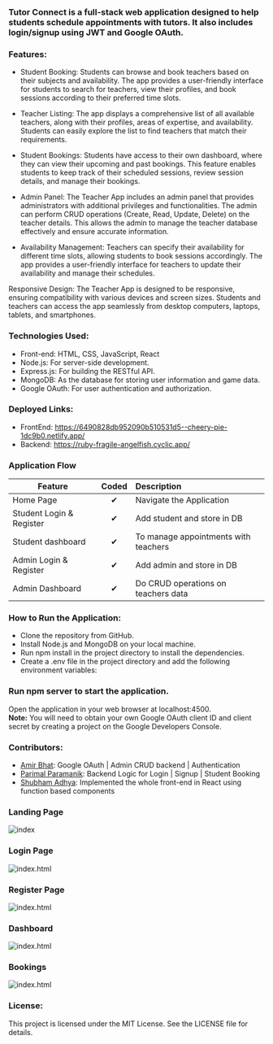 <h3>Tutor Connect is a full-stack web application designed to help students schedule appointments with tutors. It also includes login/signup using JWT and Google OAuth.<h3> 

<h3>Features:</h3>

- Student Booking: Students can browse and book teachers based on their subjects and availability. The app provides a user-friendly interface for students to search for teachers, view their profiles, and book sessions according to their preferred time slots.

- Teacher Listing: The app displays a comprehensive list of all available teachers, along with their profiles, areas of expertise, and availability. Students can easily explore the list to find teachers that match their requirements.

- Student Bookings: Students have access to their own dashboard, where they can view their upcoming and past bookings. This feature enables students to keep track of their scheduled sessions, review session details, and manage their bookings.

- Admin Panel: The Teacher App includes an admin panel that provides administrators with additional privileges and functionalities. The admin can perform CRUD operations (Create, Read, Update, Delete) on the teacher details. This allows the admin to manage the teacher database effectively and ensure accurate information.

- Availability Management: Teachers can specify their availability for different time slots, allowing students to book sessions accordingly. The app provides a user-friendly interface for teachers to update their availability and manage their schedules.

Responsive Design: The Teacher App is designed to be responsive, ensuring compatibility with various devices and screen sizes. Students and teachers can access the app seamlessly from desktop computers, laptops, tablets, and smartphones.

<h3>Technologies Used:</h3>

- Front-end: HTML, CSS, JavaScript, React
- Node.js: For server-side development.
- Express.js: For building the RESTful API.
- MongoDB: As the database for storing user information and game data.
- Google OAuth: For user authentication and authorization.

<h3>Deployed Links:</h3>
  
  - FrontEnd: https://6490828db952090b510531d5--cheery-pie-1dc9b0.netlify.app/
  - Backend: https://ruby-fragile-angelfish.cyclic.app/
  
 <h3>Application Flow</h3>

| Feature  |  Coded       | Description  |
|----------|:-------------:|:-------------|
| Home Page | &#10004; | Navigate the Application |
|Student Login & Register | &#10004; | Add student and store in DB |
|Student dashboard  | &#10004; | To manage appointments with teachers |
| Admin Login & Register | &#10004; | Add admin and store in DB |
|Admin Dashboard | &#10004;|Do CRUD operations on teachers data |  

<h3>How to Run the Application:</h3>

- Clone the repository from GitHub.
- Install Node.js and MongoDB on your local machine.
- Run npm install in the project directory to install the dependencies.
- Create a .env file in the project directory and add the following environment variables:

<h3>Run npm server to start the application.</h3>

Open the application in your web browser at localhost:4500. <br>
<strong>Note:</strong> You will need to obtain your own Google OAuth client ID and client secret by creating a project on the Google Developers Console.

<h3>Contributors:</h3>
  
  - <a href="http://github.com/aamirfarookh">Amir Bhat</a>: Google OAuth | Admin CRUD backend | Authentication
  - <a href="http://github.com/parimal-paramanik">Parimal Paramanik</a>: Backend Logic for Login | Signup | Student Booking
  - <a href="http://github.com/shubham-Adhya">Shubham Adhya</a>: Implemented the whole front-end in React using function based components
  
 
<h3>Landing Page</h3>
  
![index](https://github.com/aamirfarookh/adjoining-steel-5186/blob/main/Client/screenshots/1.png)
  
<h3>Login Page</h3>
  
![index.html](https://github.com/aamirfarookh/adjoining-steel-5186/blob/main/Client/screenshots/Login.png)  
  
<h3>Register Page</h3>
  
![index.html](https://github.com/aamirfarookh/adjoining-steel-5186/blob/main/Client/screenshots/register.png)
  
<!-- <h3>Forgot Password</h3>
  
![index.html](https://github.com/aamirfarookh/ossified-nerve-3185/blob/main/Frontend/assets/forget.png)  -->
  
<!-- <h3>Reset Password</h3>
  
![index.html](https://github.com/aamirfarookh/ossified-nerve-3185/blob/main/Frontend/assets/reset.png) -->
  
<h3>Dashboard</h3>
  
![index.html](https://github.com/aamirfarookh/adjoining-steel-5186/blob/main/Client/screenshots/dash.png) 

<h3>Bookings</h3>
  
![index.html](https://github.com/aamirfarookh/adjoining-steel-5186/blob/main/Client/screenshots/Bookings.png)  
  
<!-- <h3>Room</h3>
  
![index.html](https://github.com/aamirfarookh/ossified-nerve-3185/blob/main/Frontend/assets/room.png)   -->
  
<!-- <h3>Leader Board</h3>
  
![index.html](https://github.com/aamirfarookh/ossified-nerve-3185/blob/main/Frontend/assets/leader.png)   -->
  

  
<h3>License:</h3>
This project is licensed under the MIT License. See the LICENSE file for details.
